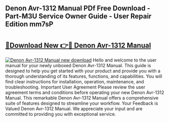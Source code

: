 ## Denon Avr-1312 Manual PDf Free Download - Part-M3U Service Owner Guide - User Repair Edition mm7sP

# <h2><a href="http://bc26304.oget.top/?id=Denon+Avr-1312+Manual">🔗Download New 👉🔴 Denon Avr-1312 Manual</a></h2>

[![Denon Avr-1312 Manual new download](https://i.imgur.com/5g1atiW.png)](http://bc26304.oget.top/?id=Denon+Avr-1312+Manual)
Hello and welcome to the user manual for your newly unboxed Denon Avr-1312 Manual. This guide is designed to help you get started with your product and provide you with a thorough understanding of its features, functions, and capabilities. You will find clear instructions for installation, operation, maintenance, and troubleshooting. Important User Agreement Please review the user agreement terms and conditions before operating your new Denon Avr-1312 Manual. This remarkable Denon Avr-1312 Manual offers a comprehensive suite of features designed to streamline your workflow. Your Feedback is Valued Denon Avr-1312 Manual. We appreciate your input and are committed to providing you with exceptional service.
